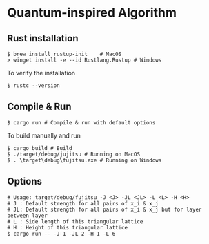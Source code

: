 # Quantum-inspired Algorithm 

## Rust installation 

```shell
$ brew install rustup-init    # MacOS
> winget install -e --id Rustlang.Rustup # Windows
```

To verify the installation

```shell
$ rustc --version
```

## Compile & Run

```shell
$ cargo run # Compile & run with default options
```

To build manually and run

```shell
$ cargo build # Build
$ ./target/debug/jujitsu # Running on MacOS
$ . \target\debug\fujitsu.exe # Running on Windows
```

## Options

```shell
# Usage: target/debug/fujitsu -J <J> -JL <JL> -L <L> -H <H>
# J : Default strength for all pairs of x_i & x_j
# JL: Default strength for all pairs of x_i & x_j but for layer between layer
# L : Side length of this triangular lattice
# H : Height of this triangular lattice
$ cargo run -- -J 1 -JL 2 -H 1 -L 6
```